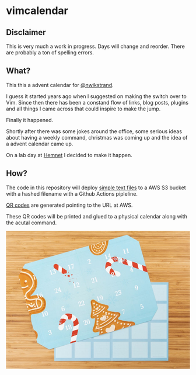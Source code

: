 # vimcalendar

## Disclaimer

This is very much a work in progress. Days will change and reorder. There
are probably a ton of spelling errors. 

## What?

This this a advent calendar for [@nwikstrand](https://github.com/nwikstrand).

I guess it started years ago when I suggested on making the switch over to Vim.
Since then there has been a constand flow of links, blog posts, plugins and
all things I came across that could inspire to make the jump.

Finally it happened.

Shortly after there was some jokes around the office, some serious ideas about
having a weekly command, christmas was coming up and the idea of a advent
calendar came up. 

On a lab day at [Hemnet](http://github.com/hemnet) I decided to make it happen.


## How?

The code in this repository will deploy
[simple text files](https://github.com/pean/vimcalendar/tree/master/days) to a
AWS S3 bucket with a hashed filename with a Github Actions pipleline.

[QR codes](https://github.com/pean/vimcalendar/tree/master/qrcodes) are
generated pointing to the URL at AWS.

These QR codes will be printed and glued to a physical calendar along with the
acutal command.

![vimcalendar](adventcalendar.jpeg)
